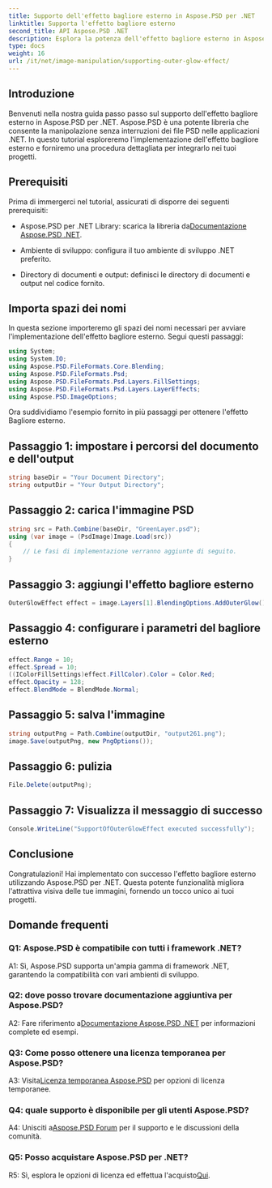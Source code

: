 ```yaml
---
title: Supporto dell'effetto bagliore esterno in Aspose.PSD per .NET
linktitle: Supporta l'effetto bagliore esterno
second_title: API Aspose.PSD .NET
description: Esplora la potenza dell'effetto bagliore esterno in Aspose.PSD per .NET. Migliora la progettazione delle tue immagini con questo tutorial passo passo.
type: docs
weight: 16
url: /it/net/image-manipulation/supporting-outer-glow-effect/
---
```

## Introduzione

Benvenuti nella nostra guida passo passo sul supporto dell'effetto bagliore esterno in Aspose.PSD per .NET. Aspose.PSD è una potente libreria che consente la manipolazione senza interruzioni dei file PSD nelle applicazioni .NET. In questo tutorial esploreremo l'implementazione dell'effetto bagliore esterno e forniremo una procedura dettagliata per integrarlo nei tuoi progetti.

## Prerequisiti

Prima di immergerci nel tutorial, assicurati di disporre dei seguenti prerequisiti:

-  Aspose.PSD per .NET Library: scarica la libreria da[Documentazione Aspose.PSD .NET](https://reference.aspose.com/psd/net/).

- Ambiente di sviluppo: configura il tuo ambiente di sviluppo .NET preferito.

- Directory di documenti e output: definisci le directory di documenti e output nel codice fornito.

## Importa spazi dei nomi

In questa sezione importeremo gli spazi dei nomi necessari per avviare l'implementazione dell'effetto bagliore esterno. Segui questi passaggi:

```csharp
using System;
using System.IO;
using Aspose.PSD.FileFormats.Core.Blending;
using Aspose.PSD.FileFormats.Psd;
using Aspose.PSD.FileFormats.Psd.Layers.FillSettings;
using Aspose.PSD.FileFormats.Psd.Layers.LayerEffects;
using Aspose.PSD.ImageOptions;
```

Ora suddividiamo l'esempio fornito in più passaggi per ottenere l'effetto Bagliore esterno.

## Passaggio 1: impostare i percorsi del documento e dell'output

```csharp
string baseDir = "Your Document Directory";
string outputDir = "Your Output Directory";
```

## Passaggio 2: carica l'immagine PSD

```csharp
string src = Path.Combine(baseDir, "GreenLayer.psd");
using (var image = (PsdImage)Image.Load(src))
{
    // Le fasi di implementazione verranno aggiunte di seguito.
}
```

## Passaggio 3: aggiungi l'effetto bagliore esterno

```csharp
OuterGlowEffect effect = image.Layers[1].BlendingOptions.AddOuterGlow();
```

## Passaggio 4: configurare i parametri del bagliore esterno

```csharp
effect.Range = 10;
effect.Spread = 10;
((IColorFillSettings)effect.FillColor).Color = Color.Red;
effect.Opacity = 128;
effect.BlendMode = BlendMode.Normal;
```

## Passaggio 5: salva l'immagine

```csharp
string outputPng = Path.Combine(outputDir, "output261.png");
image.Save(outputPng, new PngOptions());
```

## Passaggio 6: pulizia

```csharp
File.Delete(outputPng);
```

## Passaggio 7: Visualizza il messaggio di successo

```csharp
Console.WriteLine("SupportOfOuterGlowEffect executed successfully");
```

## Conclusione

Congratulazioni! Hai implementato con successo l'effetto bagliore esterno utilizzando Aspose.PSD per .NET. Questa potente funzionalità migliora l'attrattiva visiva delle tue immagini, fornendo un tocco unico ai tuoi progetti.

## Domande frequenti

### Q1: Aspose.PSD è compatibile con tutti i framework .NET?

A1: Sì, Aspose.PSD supporta un'ampia gamma di framework .NET, garantendo la compatibilità con vari ambienti di sviluppo.

### Q2: dove posso trovare documentazione aggiuntiva per Aspose.PSD?

 A2: Fare riferimento a[Documentazione Aspose.PSD .NET](https://reference.aspose.com/psd/net/) per informazioni complete ed esempi.

### Q3: Come posso ottenere una licenza temporanea per Aspose.PSD?

 A3: Visita[Licenza temporanea Aspose.PSD](https://purchase.aspose.com/temporary-license/) per opzioni di licenza temporanee.

### Q4: quale supporto è disponibile per gli utenti Aspose.PSD?

 A4: Unisciti a[Aspose.PSD Forum](https://forum.aspose.com/c/psd/34) per il supporto e le discussioni della comunità.

### Q5: Posso acquistare Aspose.PSD per .NET?

 R5: Sì, esplora le opzioni di licenza ed effettua l'acquisto[Qui](https://purchase.aspose.com/buy).